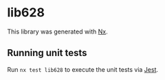 # lib628

This library was generated with [Nx](https://nx.dev).

## Running unit tests

Run `nx test lib628` to execute the unit tests via [Jest](https://jestjs.io).
